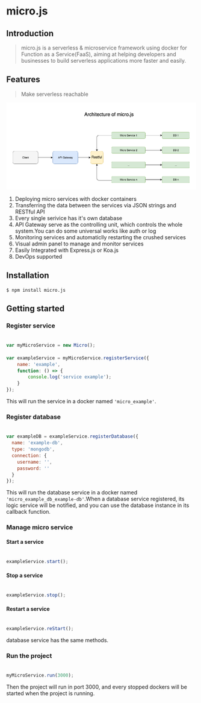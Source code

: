 # micro.js

## Introduction

> micro.js is a serverless & microservice framework using docker for Function as a Service(FaaS), aiming at helping developers and businesses to build serverless applications more faster and easily.

## Features

> Make serverless reachable 

![arch](https://github.com/Authing/micro.js/blob/master/assets/Architecture.png?raw=true)

1. Deploying micro services with docker containers
2. Transferring the data between the services via JSON strings and RESTful API
3. Every single serivice has it's own database
4. API Gateway serve as the controlling unit, which controls the whole system.You can do some universal works like auth or log
5. Monitoring services and automaticlly restarting the crushed services
6. Visual admin panel to manage and monitor services
7. Easily Integrated with Express.js or Koa.js
8. DevOps supported

## Installation

```
$ npm install micro.js
```

## Getting started

### Register service

``` javascript

var myMicroService = new Micro();

var exampleService = myMicroService.registerService({
    name: 'example',
    function: () => {
        console.log('service example');
    }
});

```
This will run the service in a docker named ```'micro_example'```.

### Register database

``` javascript

var exampleDB = exampleService.registerDatabase({
  name: 'example-db',
  type: 'mongodb',
  connection: {
    username: '',
    password: ''
  }
});

```
This will run the database service in a docker named ```'micro_example_db_example-db'```.When a database service registered, its logic service will be notified, and you can use the database instance in its callback function.

### Manage micro service

#### Start a service

``` javascript

exampleService.start();

```

#### Stop a service

``` javascript

exampleService.stop();

```

#### Restart a service

``` javascript

exampleService.reStart();

```

database service has the same methods.

### Run the project

``` javascript

myMicroService.run(3000);

```

Then the project will run in port 3000, and every stopped dockers will be started when the project is running.
